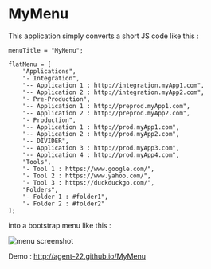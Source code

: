 MyMenu
================================

This application simply converts a short JS code like this :

    menuTitle = "MyMenu";

    flatMenu = [
        "Applications",
        "- Integration",
        "-- Application 1 : http://integration.myApp1.com",
        "-- Application 2 : http://integration.myApp2.com",
        "- Pre-Production",
        "-- Application 1 : http://preprod.myApp1.com",
        "-- Application 2 : http://preprod.myApp2.com",
        "- Production",
        "-- Application 1 : http://prod.myApp1.com",
        "-- Application 2 : http://prod.myApp2.com",
        "-- DIVIDER",
        "-- Application 3 : http://prod.myApp3.com",
        "-- Application 4 : http://prod.myApp4.com",
        "Tools",
        "- Tool 1 : https://www.google.com/",
        "- Tool 2 : https://www.yahoo.com/",
        "- Tool 3 : https://duckduckgo.com/",
        "Folders",
        "- Folder 1 : #folder1",
        "- Folder 2 : #folder2"
    ];

into a bootstrap menu like this :

![menu screenshot](https://raw.github.com/Agent-22/MyMenu/master/readme/menu.png)

Demo : http://agent-22.github.io/MyMenu
